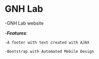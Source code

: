 # GNH Lab
-GNH Lab website


-***Features***: 

    -A footer with text created with AJAX
  
    -Bootstrap with Automated Mobile Design

